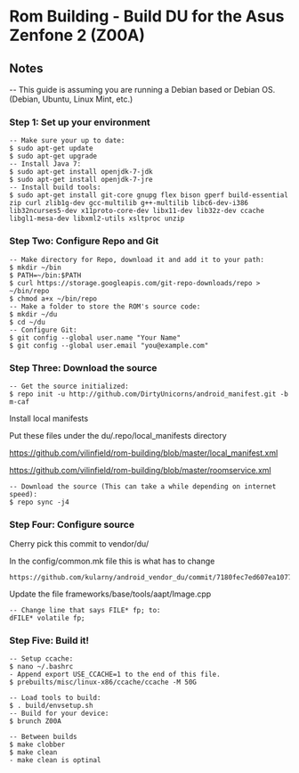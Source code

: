 # Rom Building - Build DU for the Asus Zenfone 2 (Z00A)

## Notes

-- This guide is assuming you are running a Debian based or Debian OS. (Debian, Ubuntu, Linux Mint, etc.)

### Step 1: Set up your environment 

```
-- Make sure your up to date:
$ sudo apt-get update
$ sudo apt-get upgrade
-- Install Java 7:
$ sudo apt-get install openjdk-7-jdk
$ sudo apt-get install openjdk-7-jre
-- Install build tools:
$ sudo apt-get install git-core gnupg flex bison gperf build-essential zip curl zlib1g-dev gcc-multilib g++-multilib libc6-dev-i386 lib32ncurses5-dev x11proto-core-dev libx11-dev lib32z-dev ccache libgl1-mesa-dev libxml2-utils xsltproc unzip
```

### Step Two: Configure Repo and Git  

```
-- Make directory for Repo, download it and add it to your path:
$ mkdir ~/bin
$ PATH=~/bin:$PATH
$ curl https://storage.googleapis.com/git-repo-downloads/repo > ~/bin/repo
$ chmod a+x ~/bin/repo
-- Make a folder to store the ROM's source code:
$ mkdir ~/du 
$ cd ~/du
-- Configure Git:
$ git config --global user.name "Your Name"
$ git config --global user.email "you@example.com"
```

### Step Three: Download the source 

```
-- Get the source initialized:
$ repo init -u http://github.com/DirtyUnicorns/android_manifest.git -b m-caf
```

Install local manifests

Put these files under the du/.repo/local_manifests directory

https://github.com/vilinfield/rom-building/blob/master/local_manifest.xml

https://github.com/vilinfield/rom-building/blob/master/roomservice.xml

```
-- Download the source (This can take a while depending on internet speed):
$ repo sync -j4
```

### Step Four: Configure source

Cherry pick this commit to vendor/du/

In the config/common.mk file this is what has to change

```
https://github.com/kularny/android_vendor_du/commit/7180fec7ed607ea1077cd6c83b23a8f0abdca6e0
```

Update the file frameworks/base/tools/aapt/Image.cpp

```
-- Change line that says FILE* fp; to:
dFILE* volatile fp;﻿
```

### Step Five: Build it! 

```
-- Setup ccache:
$ nano ~/.bashrc
- Append export USE_CCACHE=1 to the end of this file.
$ prebuilts/misc/linux-x86/ccache/ccache -M 50G 
```

```
-- Load tools to build:
$ . build/envsetup.sh
-- Build for your device:
$ brunch Z00A
```

```
-- Between builds
$ make clobber
$ make clean
- make clean is optinal
```
